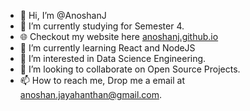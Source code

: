 - 👋 Hi, I’m @AnoshanJ
- 🔭 I’m currently studying for Semester 4.
- 🌐 Checkout my website here [anoshanj.github.io](https://anoshanj.github.io/)
- 🌱 I’m currently learning React and NodeJS
- 👀 I’m interested in Data Science Engineering.
- 💞️ I’m looking to collaborate on Open Source Projects.
- 📫 How to reach me, Drop me a email at anoshan.jayahanthan@gmail.com.

<!---
AnoshanJ/AnoshanJ is a ✨ special ✨ repository because its `README.md` (this file) appears on your GitHub profile.
You can click the Preview link to take a look at your changes.
--->
